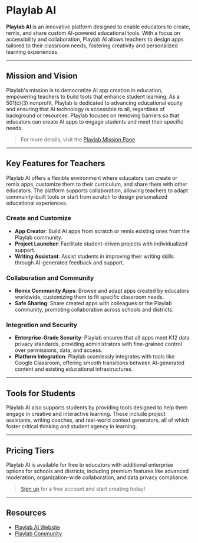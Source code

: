 # Playlab AI

**Playlab AI** is an innovative platform designed to enable educators to create, remix, and share custom AI-powered educational tools. With a focus on accessibility and collaboration, Playlab AI allows teachers to design apps tailored to their classroom needs, fostering creativity and personalized learning experiences.

* * *

## Mission and Vision

Playlab's mission is to democratize AI app creation in education, empowering teachers to build tools that enhance student learning. As a 501(c)(3) nonprofit, Playlab is dedicated to advancing educational equity and ensuring that AI technology is accessible to all, regardless of background or resources. Playlab focuses on removing barriers so that educators can create AI apps to engage students and meet their specific needs.

> For more details, visit the [Playlab Mission Page](https://www.playlab.ai/).

* * *

## Key Features for Teachers

Playlab AI offers a flexible environment where educators can create or remix apps, customize them to their curriculum, and share them with other educators. The platform supports collaboration, allowing teachers to adapt community-built tools or start from scratch to design personalized educational experiences.

### Create and Customize
- **App Creator**: Build AI apps from scratch or remix existing ones from the Playlab community.
- **Project Launcher**: Facilitate student-driven projects with individualized support.
- **Writing Assistant**: Assist students in improving their writing skills through AI-generated feedback and support.

### Collaboration and Community
- **Remix Community Apps**: Browse and adapt apps created by educators worldwide, customizing them to fit specific classroom needs.
- **Safe Sharing**: Share created apps with colleagues or the Playlab community, promoting collaboration across schools and districts.

### Integration and Security
- **Enterprise-Grade Security**: Playlab ensures that all apps meet K12 data privacy standards, providing administrators with fine-grained control over permissions, data, and access.
- **Platform Integration**: Playlab seamlessly integrates with tools like Google Classroom, offering smooth transitions between AI-generated content and existing educational infrastructures.

* * *

## Tools for Students

Playlab AI also supports students by providing tools designed to help them engage in creative and interactive learning. These include project assistants, writing coaches, and real-world context generators, all of which foster critical thinking and student agency in learning.

* * *

## Pricing Tiers

Playlab AI is available for free to educators with additional enterprise options for schools and districts, including premium features like advanced moderation, organization-wide collaboration, and data privacy compliance.

> [Sign up](https://www.playlab.ai/) for a free account and start creating today!

* * *

## Resources

- [Playlab AI Website](https://www.playlab.ai)
- [Playlab Community](https://www.playlab.ai/explore)